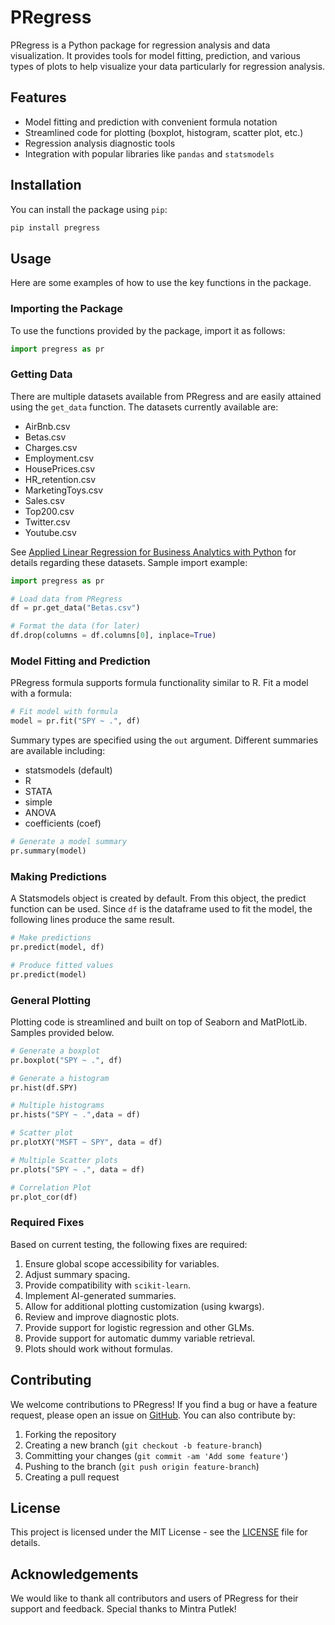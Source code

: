 # PRegress

PRegress is a Python package for regression analysis and data visualization. It provides tools for model fitting, prediction, and various types of plots to help visualize your data particularly for regression analysis.

## Features

- Model fitting and prediction with convenient formula notation
- Streamlined code for plotting (boxplot, histogram, scatter plot, etc.)
- Regression analysis diagnostic tools
- Integration with popular libraries like `pandas` and `statsmodels`

## Installation

You can install the package using `pip`:

```sh
pip install pregress
```

## Usage

Here are some examples of how to use the key functions in the package.

### Importing the Package

To use the functions provided by the package, import it as follows:

```python
import pregress as pr
```

### Getting Data

There are multiple datasets available from PRegress and are easily attained using the `get_data` function.  The datasets currently available are:

* AirBnb.csv
* Betas.csv
* Charges.csv
* Employment.csv
* HousePrices.csv
* HR_retention.csv
* MarketingToys.csv
* Sales.csv
* Top200.csv
* Twitter.csv
* Youtube.csv

See [Applied Linear Regression for Business Analytics with Python](www.businessregression.com) for details regarding these datasets.  Sample import example:

```python
import pregress as pr

# Load data from PRegress
df = pr.get_data("Betas.csv")

# Format the data (for later)
df.drop(columns = df.columns[0], inplace=True)
```

### Model Fitting and Prediction

PRegress formula supports formula functionality similar to R. Fit a model with a formula:

```python
# Fit model with formula 
model = pr.fit("SPY ~ .", df)
```

Summary types are specified using the `out` argument.  Different summaries are available including:

* statsmodels (default)
* R
* STATA
* simple
* ANOVA
* coefficients (coef)

```python
# Generate a model summary
pr.summary(model)
```

### Making Predictions

A Statsmodels object is created by default.  From this object, the predict function can be used. Since `df` is the dataframe used to fit the model, the following lines produce the same result.

```python
# Make predictions
pr.predict(model, df)

# Produce fitted values
pr.predict(model)
```

### General Plotting

Plotting code is streamlined and built on top of Seaborn and MatPlotLib. Samples provided below.

```python
# Generate a boxplot
pr.boxplot("SPY ~ .", df)

# Generate a histogram
pr.hist(df.SPY)

# Multiple histograms
pr.hists("SPY ~ .",data = df)

# Scatter plot
pr.plotXY("MSFT ~ SPY", data = df)

# Multiple Scatter plots
pr.plots("SPY ~ .", data = df)

# Correlation Plot
pr.plot_cor(df)
```

### Required Fixes

Based on current testing, the following fixes are required:

1. Ensure global scope accessibility for variables.
2. Adjust summary spacing.
3. Provide compatibility with `scikit-learn`.
4. Implement AI-generated summaries.
5. Allow for additional plotting customization (using kwargs).
6. Review and improve diagnostic plots.
7. Provide support for logistic regression and other GLMs.
8. Provide support for automatic dummy variable retrieval.
9. Plots should work without formulas.

## Contributing

We welcome contributions to PRegress! If you find a bug or have a feature request, please open an issue on [GitHub](https://github.com/danmcgib/PRegress). You can also contribute by:

1. Forking the repository
2. Creating a new branch (`git checkout -b feature-branch`)
3. Committing your changes (`git commit -am 'Add some feature'`)
4. Pushing to the branch (`git push origin feature-branch`)
5. Creating a pull request

## License

This project is licensed under the MIT License - see the [LICENSE](LICENSE) file for details.

## Acknowledgements

We would like to thank all contributors and users of PRegress for their support and feedback.  Special thanks to Mintra Putlek!